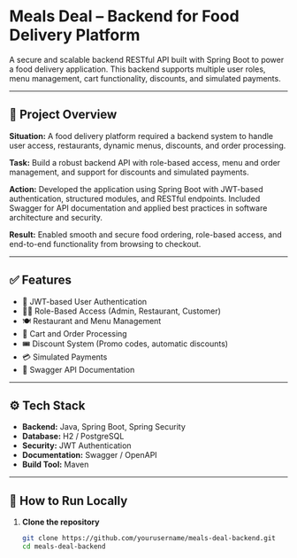 # Meals Deal – Backend for Food Delivery Platform

A secure and scalable backend RESTful API built with Spring Boot to power a food delivery application. This backend supports multiple user roles, menu management, cart functionality, discounts, and simulated payments.

---

## 📌 Project Overview

**Situation:** A food delivery platform required a backend system to handle user access, restaurants, dynamic menus, discounts, and order processing.

**Task:** Build a robust backend API with role-based access, menu and order management, and support for discounts and simulated payments.

**Action:** Developed the application using Spring Boot with JWT-based authentication, structured modules, and RESTful endpoints. Included Swagger for API documentation and applied best practices in software architecture and security.

**Result:** Enabled smooth and secure food ordering, role-based access, and end-to-end functionality from browsing to checkout.

---

## ✅ Features

- 🔐 JWT-based User Authentication
- 🧑‍🍳 Role-Based Access (Admin, Restaurant, Customer)
- 🍽️ Restaurant and Menu Management
- 🛒 Cart and Order Processing
- 🎟️ Discount System (Promo codes, automatic discounts)
- 💳 Simulated Payments
- 📄 Swagger API Documentation

---

## ⚙️ Tech Stack

- **Backend:** Java, Spring Boot, Spring Security
- **Database:** H2 / PostgreSQL
- **Security:** JWT Authentication
- **Documentation:** Swagger / OpenAPI
- **Build Tool:** Maven

---

## 🚀 How to Run Locally

1. **Clone the repository**
   ```bash
   git clone https://github.com/yourusername/meals-deal-backend.git
   cd meals-deal-backend
